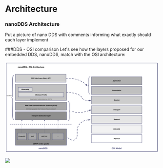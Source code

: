 # Architecture

### nanoDDS Architecture

Put a picture of nano DDS with comments informing what exactly should each layer implement

###DDS - OSI comparison
Let's see how the layers proposed for our embedded DDS, nanoDDS, match with the OSI architecture:

![](../img/ros_on_dds_diagrams_osi.png)


![](http://osrfoundation.org/assets/images/osrf_masthead.png)
